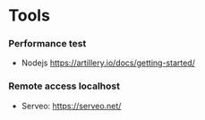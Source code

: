 # Tools

### Performance test

* Nodejs
  https://artillery.io/docs/getting-started/

### Remote access localhost

* Serveo: https://serveo.net/
